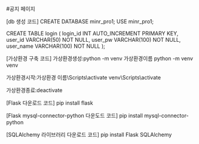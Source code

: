 #공지 페이지

[db 생성 코드]
CREATE DATABASE minr_pro1;
USE minr_pro1;

CREATE TABLE login (
    login_id INT AUTO_INCREMENT PRIMARY KEY,
    user_id VARCHAR(50) NOT NULL,
    user_pw VARCHAR(100) NOT NULL,
    user_name VARCHAR(100) NOT NULL
);

[가상환경 구축 코드]
가상환경생성:python -m venv 가상환경이름
python -m venv venv

가상환경시작:가상환경 이름\Scripts\activate
venv\Scripts\activate

가상환경종료:deactivate


[Flask 다운로드 코드]
pip install flask

[Flask mysql-connector-python 다운도드 코드]
pip install mysql-connector-python

[SQLAlchemy 라이브러리 다운로드 코드]
pip install Flask SQLAlchemy


